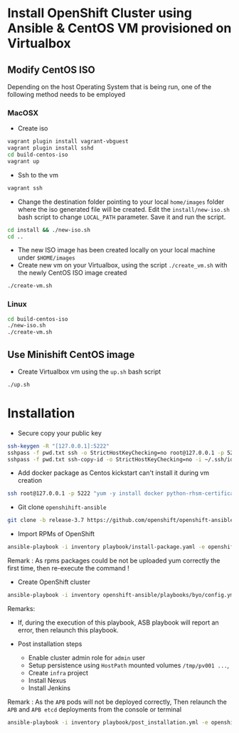 # Install OpenShift Cluster using Ansible & CentOS VM provisioned on Virtualbox

## Modify CentOS ISO

Depending on the host Operating System that is being run, one of the following method needs to be employed

### MacOSX
- Create iso
```bash
vagrant plugin install vagrant-vbguest
vagrant plugin install sshd
cd build-centos-iso
vagrant up
```

- Ssh to the vm
```bash
vagrant ssh
```
- Change the destination folder pointing to your local `home/images` folder where the iso generated file will be created.
  Edit the `install/new-iso.sh` bash script to change `LOCAL_PATH` parameter. Save it and run the script.
```bash
cd install && ./new-iso.sh
cd ..
```
- The new ISO image has been created locally on your local machine under `$HOME/images`
- Create new vm on your Virtualbox, using the script `./create_vm.sh` with the newly CentOS ISO image created
```bash
./create-vm.sh
```

### Linux

```bash
cd build-centos-iso
./new-iso.sh
./create-vm.sh
```

## Use Minishift CentOS image
- Create Virtualbox vm using the `up.sh` bash script
```bash
./up.sh
```

# Installation

- Secure copy your public key
```bash
ssh-keygen -R "[127.0.0.1]:5222"
sshpass -f pwd.txt ssh -o StrictHostKeyChecking=no root@127.0.0.1 -p 5222 "mkdir ~/.ssh && chmod 700 ~/.ssh && touch ~/.ssh/authorized_keys && chmod 600 ~/.ssh/authorized_keys"
sshpass -f pwd.txt ssh-copy-id -o StrictHostKeyChecking=no -i ~/.ssh/id_rsa.pub root@127.0.0.1 -p 5222
```

- Add docker package as Centos kickstart can't install it during vm creation
```bash
ssh root@127.0.0.1 -p 5222 "yum -y install docker python-rhsm-certificates"
```

- Git clone `openshihift-ansible`
```bash
git clone -b release-3.7 https://github.com/openshift/openshift-ansible.git
```

- Import RPMs of OpenShift
```bash
ansible-playbook -i inventory playbook/install-package.yaml -e openshift_node=masters
```

Remark : As rpms packages could be not be uploaded yum correctly the first time, then re-execute the command !

- Create OpenShift cluster
```bash
ansible-playbook -i inventory openshift-ansible/playbooks/byo/config.yml
```

Remarks:
- If, during the execution of this playbook, ASB playbook will report an error, then relaunch this playbook.

- Post installation steps 

  - Enable cluster admin role for `admin` user
  - Setup persistence using `HostPath` mounted volumes `/tmp/pv001 ...`, 
  - Create `infra` project
  - Install Nexus
  - Install Jenkins
  
Remark : As the `APB` pods will not be deployed correctly, Then relaunch the `APB` and `APB etcd` deployments from the console or terminal  
  
```bash
ansible-playbook -i inventory playbook/post_installation.yml -e openshift_node=masters
```
